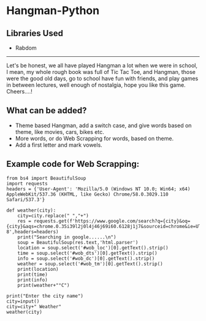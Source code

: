 # Hangman-Python

## Libraries Used
- Rabdom

----------------------------------------------------------------------------------------------------------------------------------------------------------------------------------
Let's be honest, we all have played Hangman a lot when we were in school, I mean, my whole rough book was full of Tic Tac Toe, and Hangman, those were the good old days, go to school have fun with friends, and play games in between lectures, well enough of nostalgia, hope you like this game. Cheers....!

## What can be added?
- Theme based Hangman, add a switch case, and give words based on theme, like movies, cars, bikes etc.
- More words, or do Web Scrapping for words, based on theme.
- Add a first letter and mark vowels.

## Example code for Web Scrapping:
```
from bs4 import BeautifulSoup
import requests
headers = {'User-Agent': 'Mozilla/5.0 (Windows NT 10.0; Win64; x64) AppleWebKit/537.36 (KHTML, like Gecko) Chrome/58.0.3029.110 Safari/537.3'}

def weather(city):
    city=city.replace(" ","+")
    res = requests.get(f'https://www.google.com/search?q={city}&oq={city}&aqs=chrome.0.35i39l2j0l4j46j69i60.6128j1j7&sourceid=chrome&ie=UTF-8',headers=headers)
    print("Searching in google......\n")
    soup = BeautifulSoup(res.text,'html.parser')
    location = soup.select('#wob_loc')[0].getText().strip()
    time = soup.select('#wob_dts')[0].getText().strip()
    info = soup.select('#wob_dc')[0].getText().strip()
    weather = soup.select('#wob_tm')[0].getText().strip()
    print(location)
    print(time)
    print(info)
    print(weather+"°C")

print("Enter the city name")
city=input()
city=city+" Weather"
weather(city)
```
